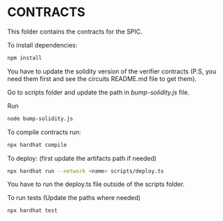 # CONTRACTS

This folder contains the contracts for the SPIC.

To install dependencies:

``` bash
npm install
```

You have to update the solidity version of the verifier contracts (P.S, you need them first and see the circuits README.md file to get them).

Go to scripts folder and update the path in *bump-solidity.js* file. 

Run 

``` bash
node bump-solidity.js
``` 

To compile contracts run:

``` bash
npx hardhat compile
```

To deploy: (first update the artifacts path if needed)

``` bash
npx hardhat run --network <name> scripts/deploy.ts
``` 

You have to run the deploy.ts file outside of the scripts folder. 

To run tests (Update the paths where needed)

``` bash 
npx hardhat test
```
